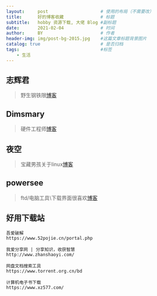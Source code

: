 ```yaml
---
layout:     post   				    # 使用的布局（不需要改）
title:      好的博客收藏 				# 标题 
subtitle:   hobby 资源下载, 大佬 Blog #副标题
date:       2021-02-04				# 时间
author:     BY 						# 作者
header-img: img/post-bg-2015.jpg 	#这篇文章标题背景图片
catalog: true 						# 是否归档
tags:								#标签
    - 生活
---
```


## **志辉君**
>野生钢铁限[博客](http://www.pengzhihui.xyz/2015/10/01/hello-world/)

## **Dimsmary**
>硬件工程师[博客](http://dimsmary.tech/)

## **夜空**
>宝藏男孩关于linux[博客](https://blog.slogra.com/)

## **powersee** 
>ftd/电脑工具\下载界面很喜欢[博客](http://veger.ys168.com/)

## 好用下载站
```
吾爱破解
https://www.52pojie.cn/portal.php

我爱分享网 | 分享知识，收获智慧
http://www.zhanshaoyi.com/

网盘文档搜索工具
https://www.torrent.org.cn/bd

计算机电子书下载
https://www.xz577.com/

```